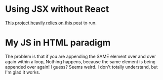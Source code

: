 # Using JSX without React
[This project heavily relies on this post](https://betterprogramming.pub/how-to-use-jsx-without-react-21d23346e5dc) to run.

# My JS in HTML paradigm
The problem is that if you are appending the SAME element over and over again within a loop,
Nothing happens, because the same element is being appended over again!
I guess? Seems weird. I don't totally understand, but I'm glad it works.